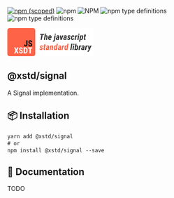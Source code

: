 [![npm (scoped)](https://img.shields.io/npm/v/@xstd/signal.svg)](https://www.npmjs.com/package/@xstd/signal)
![npm](https://img.shields.io/npm/dm/@xstd/signal.svg)
![NPM](https://img.shields.io/npm/l/@xstd/signal.svg)
![npm type definitions](https://img.shields.io/npm/types/@xstd/signal.svg)
![npm type definitions](https://img.shields.io/badge/coverage-100%25-green)

<picture>
  <source height="64" media="(prefers-color-scheme: dark)" srcset="https://github.com/xstd-js/website/blob/main/assets/logo/png/logo-large-dark.png?raw=true">
  <source height="64" media="(prefers-color-scheme: light)" srcset="https://github.com/xstd-js/website/blob/main/assets/logo/png/logo-large-light.png?raw=true">
  <img height="64" alt="Shows a black logo in light color mode and a white one in dark color mode." src="https://github.com/xstd-js/website/blob/main/assets/logo/png/logo-large-light.png?raw=true">
</picture>

## @xstd/signal

A Signal implementation.

## 📦 Installation

```shell
yarn add @xstd/signal
# or
npm install @xstd/signal --save
```

## 📜 Documentation

TODO
